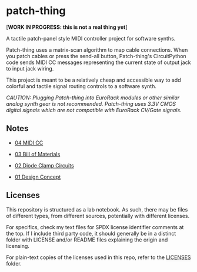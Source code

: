 <!-- SPDX-License-Identifier: CC-BY-SA-4.0 OR MIT -->
<!-- SPDX-FileCopyrightText: Copyright 2024 Sam Blenny -->
# patch-thing

[**WORK IN PROGRESS: this is not a real thing yet**]

A tactile patch-panel style MIDI controller project for software synths.

Patch-thing uses a matrix-scan algorithm to map cable connections. When you
patch cables or press the send-all button, Patch-thing's CircuitPython code
sends MIDI CC messages representing the current state of output jack to input
jack wiring.

This project is meant to be a relatively cheap and accessible way to add
colorful and tactile signal routing controls to a software synth.

*CAUTION: Plugging Patch-thing into EuroRack modules or other similar analog
synth gear is not recommended. Patch-thing uses 3.3V CMOS digital signals which
are not compatible with EuroRack CV/Gate signals.*


## Notes

- [04 MIDI CC](notes/04_midi_cc/README.md)

- [03 Bill of Materials](notes/03_bom/README.md)

- [02 Diode Clamp Circuits](notes/02_diode_clamp_circuits/README.md)

- [01 Design Concept](notes/01_design_concept/README.md)


## Licenses

This repository is structured as a lab notebook. As such, there may be files of
different types, from different sources, potentially with different licenses.

For specifics, check my text files for SPDX license identifier comments at the
top. If I include third party code, it should generally be in a distinct
folder with LICENSE and/or README files explaining the origin and licensing.

For plain-text copies of the licenses used in this repo, refer to the
[LICENSES](LICENSES) folder.
